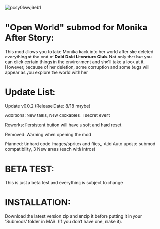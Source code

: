 ![pcsy0lwwj6eb1](https://github.com/Yun-Seo1/Open-World-Dev/assets/138333327/fdddd3f7-facf-4a3c-9438-06d1bff0dd87)
# "Open World" submod for Monika After Story:
This mod allows you to take Monika back into her world after she deleted everything at the end of **Doki Doki Literature Club**. Not only that but you can click certain things in the environment and she'll take a look at it. However, because of her deletion, some corruption and some bugs will appear as you explore the world with her

# Update List:
Update v0.0.2 (Release Date: 8/18 maybe)

Additions: New talks, New clickables, 1 secret event

Reworks: Persistent button will have a soft and hard reset

Removed: Warning when opening the mod

Planned: Unhard code images/sprites and files,, Add Auto update submod compatibility, 3 New areas (each with intros) 

# BETA TEST:
This is just a beta test and everything is subject to change

# INSTALLATION:
Download the latest version zip and unzip it before putting it in your 'Submods' folder in MAS. (If you don't have one, make it).
